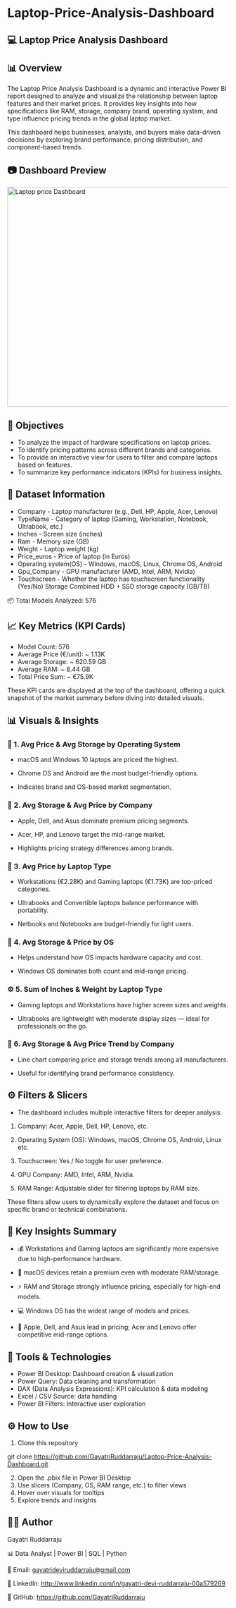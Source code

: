 # Laptop-Price-Analysis-Dashboard

## 💻 Laptop Price Analysis Dashboard

## 📊 Overview

The Laptop Price Analysis Dashboard is a dynamic and interactive Power BI report designed to analyze and visualize the relationship between laptop features and their market prices.
It provides key insights into how specifications like RAM, storage, company brand, operating system, and type influence pricing trends in the global laptop market.

This dashboard helps businesses, analysts, and buyers make data-driven decisions by exploring brand performance, pricing distribution, and component-based trends.

## 📷 Dashboard Preview

<img width="886" height="499" alt="Laptop price Dashboard" src="https://github.com/user-attachments/assets/8f494e30-b169-4504-bf38-7b36b93cb163" />


## 🎯 Objectives

- To analyze the impact of hardware specifications on laptop prices.
- To identify pricing patterns across different brands and categories.
- To provide an interactive view for users to filter and compare laptops based on features.
- To summarize key performance indicators (KPIs) for business insights.

## 📁 Dataset Information

- Company - Laptop manufacturer (e.g., Dell, HP, Apple, Acer, Lenovo)
- TypeName - Category of laptop (Gaming, Workstation, Notebook, Ultrabook, etc.)
- Inches - Screen size (inches)
- Ram	- Memory size (GB)
- Weight	- Laptop weight (kg)
- Price_euros	- Price of laptop (in Euros)
- Operating system(OS) - Windows, macOS, Linux, Chrome OS, Android
- Gpu_Company	- GPU manufacturer (AMD, Intel, ARM, Nvidia)
- Touchscreen	- Whether the laptop has touchscreen functionality (Yes/No)
   Storage	Combined HDD + SSD storage capacity (GB/TB)

📦 Total Models Analyzed: 576


## 📈 Key Metrics (KPI Cards)

- Model Count: 576
- Average Price (€/unit): ~ 1.13K
- Average Storage: ~ 620.59 GB
- Average RAM: ~ 8.44 GB
- Total Price Sum: ~ €75.9K

These KPI cards are displayed at the top of the dashboard, offering a quick snapshot of the market summary before diving into detailed visuals.

## 📊 Visuals & Insights

### 🧩 1. Avg Price & Avg Storage by Operating System

- macOS and Windows 10 laptops are priced the highest.

- Chrome OS and Android are the most budget-friendly options.

- Indicates brand and OS-based market segmentation.

### 🏢 2. Avg Storage & Avg Price by Company

- Apple, Dell, and Asus dominate premium pricing segments.

- Acer, HP, and Lenovo target the mid-range market.

- Highlights pricing strategy differences among brands.

### 💸 3. Avg Price by Laptop Type

- Workstations (€2.28K) and Gaming laptops (€1.73K) are top-priced categories.

- Ultrabooks and Convertible laptops balance performance with portability.

- Netbooks and Notebooks are budget-friendly for light users.

### 🧮 4. Avg Storage & Price by OS

- Helps understand how OS impacts hardware capacity and cost.

- Windows OS dominates both count and mid-range pricing.

### ⚙️ 5. Sum of Inches & Weight by Laptop Type

- Gaming laptops and Workstations have higher screen sizes and weights.

- Ultrabooks are lightweight with moderate display sizes — ideal for professionals on the go.

### 🧱 6. Avg Storage & Avg Price Trend by Company

- Line chart comparing price and storage trends among all manufacturers.

- Useful for identifying brand performance consistency.

## ⚙️ Filters & Slicers

- The dashboard includes multiple interactive filters for deeper analysis:

1) Company: Acer, Apple, Dell, HP, Lenovo, etc.

2) Operating System (OS): Windows, macOS, Chrome OS, Android, Linux etc.

3) Touchscreen: Yes / No toggle for user preference.

4) GPU Company: AMD, Intel, ARM, Nvidia.

5) RAM Range: Adjustable slider for filtering laptops by RAM size.

These filters allow users to dynamically explore the dataset and focus on specific brand or technical combinations.

## 🧠 Key Insights Summary

- 💰 Workstations and Gaming laptops are significantly more expensive due to high-performance hardware.

- 🍏 macOS devices retain a premium even with moderate RAM/storage.

- ⚡ RAM and Storage strongly influence pricing, especially for high-end models.

- 💻 Windows OS has the widest range of models and prices.

- 🏢 Apple, Dell, and Asus lead in pricing; Acer and Lenovo offer competitive mid-range options.

## 🧰 Tools & Technologies

- Power BI Desktop: Dashboard creation & visualization
- Power Query: Data cleaning and transformation
- DAX (Data Analysis Expressions): KPI calculation & data modeling
- Excel / CSV	Source: data handling
- Power BI Filters: Interactive user exploration
  
## ⚙️ How to Use

1) Clone this repository

git clone https://github.com/GayatriRuddarraju/Laptop-Price-Analysis-Dashboard.git

2) Open the .pbix file in Power BI Desktop
3) Use slicers (Company, OS, RAM range, etc.) to filter views
4) Hover over visuals for tooltips
5) Explore trends and insights

## 👩‍💻 Author

Gayatri Ruddarraju

📊 Data Analyst | Power BI | SQL | Python

📧 Email: gayatrideviruddarraju@gmail.com

🔗 LinkedIn: http://www.linkedin.com/in/gayatri-devi-ruddarraju-00a579269

📂 GitHub: https://github.com/GayatriRuddarraju
